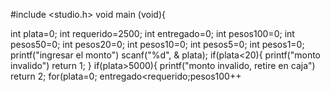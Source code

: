 #include <studio.h>
void main (void){

int plata=0;
int requerido=2500;
int entregado=0;
int pesos100=0;
int pesos50=0;
int pesos20=0;
int pesos10=0;
int pesos5=0;
int pesos1=0;
printf("ingresar el monto")
scanf("%d", & plata);
if(plata<20){
   printf("monto invalido")
   return 1;
   }
if(plata>5000){
   printf("monto invalido, retire en caja")  
   return 2;
   for(plata=0; entregado<requerido;pesos100++
